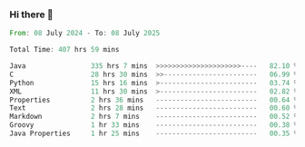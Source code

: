 ### Hi there 👋

<!--
**luoxuanzao/luoxuanzao** is a ✨ _special_ ✨ repository because its `README.md` (this file) appears on your GitHub profile.

Here are some ideas to get you started:

- 🔭 I’m currently working on ...
- 🌱 I’m currently learning ...
- 👯 I’m looking to collaborate on ...
- 🤔 I’m looking for help with ...
- 💬 Ask me about ...
- 📫 How to reach me: ...
- 😄 Pronouns: ...
- ⚡ Fun fact: ...
-->

<!--START_SECTION:waka-->

```rust
From: 08 July 2024 - To: 08 July 2025

Total Time: 407 hrs 59 mins

Java                335 hrs 7 mins  >>>>>>>>>>>>>>>>>>>>>----   82.10 %
C                   28 hrs 30 mins  >>-----------------------   06.99 %
Python              15 hrs 16 mins  >------------------------   03.74 %
XML                 11 hrs 30 mins  >------------------------   02.82 %
Properties          2 hrs 36 mins   -------------------------   00.64 %
Text                2 hrs 28 mins   -------------------------   00.60 %
Markdown            2 hrs 7 mins    -------------------------   00.52 %
Groovy              1 hr 33 mins    -------------------------   00.38 %
Java Properties     1 hr 25 mins    -------------------------   00.35 %
```

<!--END_SECTION:waka-->